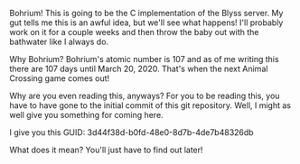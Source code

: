 Bohrium! This is going to be the C implementation of the Blyss server.
My gut tells me this is an awful idea, but we'll see what happens! I'll
probably work on it for a couple weeks and then throw the baby out with
the bathwater like I always do.

Why Bohrium? Bohrium's atomic number is 107 and as of me writing this
there are 107 days until March 20, 2020. That's when the next Animal
Crossing game comes out!

Why are you even reading this, anyways? For you to be reading this, you
have to have gone to the initial commit of this git repository. Well, I
might as well give you something for coming here.

I give you this GUID: 3d44f38d-b0fd-48e0-8d7b-4de7b48326db

What does it mean? You'll just have to find out later!
